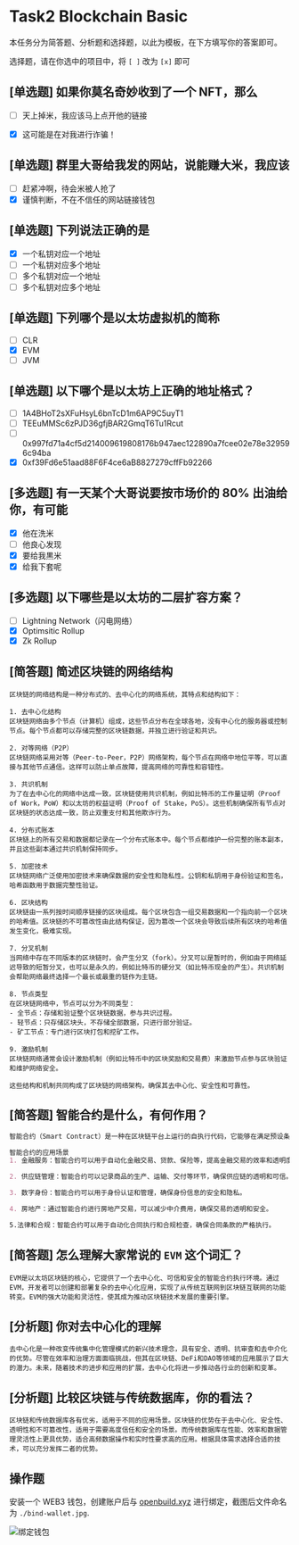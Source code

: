 # Task2 Blockchain Basic

本任务分为简答题、分析题和选择题，以此为模板，在下方填写你的答案即可。

选择题，请在你选中的项目中，将 `[ ]` 改为 `[x]` 即可



## [单选题] 如果你莫名奇妙收到了一个 NFT，那么

- [ ] 天上掉米，我应该马上点开他的链接
- [x] 这可能是在对我进行诈骗！



## [单选题] 群里大哥给我发的网站，说能赚大米，我应该

- [ ] 赶紧冲啊，待会米被人抢了
- [x] 谨慎判断，不在不信任的网站链接钱包

## [单选题] 下列说法正确的是

- [x] 一个私钥对应一个地址
- [ ] 一个私钥对应多个地址
- [ ] 多个私钥对应一个地址
- [ ] 多个私钥对应多个地址

 ## [单选题] 下列哪个是以太坊虚拟机的简称

- [ ] CLR
- [x] EVM
- [ ] JVM

## [单选题] 以下哪个是以太坊上正确的地址格式？

- [ ] 1A4BHoT2sXFuHsyL6bnTcD1m6AP9C5uyT1
- [ ] TEEuMMSc6zPJD36gfjBAR2GmqT6Tu1Rcut
- [ ] 0x997fd71a4cf5d214009619808176b947aec122890a7fcee02e78e329596c94ba
- [x] 0xf39Fd6e51aad88F6F4ce6aB8827279cffFb92266
      
## [多选题] 有一天某个大哥说要按市场价的 80% 出油给你，有可能

- [x] 他在洗米
- [ ] 他良心发现
- [x] 要给我黒米
- [x] 给我下套呢

## [多选题] 以下哪些是以太坊的二层扩容方案？

- [ ] Lightning Network（闪电网络）
- [x] Optimsitic Rollup
- [x] Zk Rollup

## [简答题] 简述区块链的网络结构

```
区块链的网络结构是一种分布式的、去中心化的网络系统，其特点和结构如下：

1. 去中心化结构
区块链网络由多个节点（计算机）组成，这些节点分布在全球各地，没有中心化的服务器或控制节点。每个节点都可以存储完整的区块链数据，并独立进行验证和共识。

2. 对等网络（P2P）
区块链网络采用对等（Peer-to-Peer，P2P）网络架构，每个节点在网络中地位平等，可以直接与其他节点通信。这样可以防止单点故障，提高网络的可靠性和容错性。

3. 共识机制
为了在去中心化的网络中达成一致，区块链使用共识机制，例如比特币的工作量证明（Proof of Work，PoW）和以太坊的权益证明（Proof of Stake，PoS）。这些机制确保所有节点对区块链的状态达成一致，防止双重支付和其他欺诈行为。

4. 分布式账本
区块链上的所有交易和数据都记录在一个分布式账本中。每个节点都维护一份完整的账本副本，并且这些副本通过共识机制保持同步。

5. 加密技术
区块链网络广泛使用加密技术来确保数据的安全性和隐私性。公钥和私钥用于身份验证和签名，哈希函数用于数据完整性验证。

6. 区块结构
区块链由一系列按时间顺序链接的区块组成。每个区块包含一组交易数据和一个指向前一个区块的哈希值。区块链的不可篡改性由此结构保证，因为篡改一个区块会导致后续所有区块的哈希值发生变化，极难实现。

7. 分叉机制
当网络中存在不同版本的区块链时，会产生分叉（fork）。分叉可以是暂时的，例如由于网络延迟导致的短暂分叉，也可以是永久的，例如比特币的硬分叉（如比特币现金的产生）。共识机制会帮助网络最终选择一个最长或最重的链作为主链。

8. 节点类型
在区块链网络中，节点可以分为不同类型：
- 全节点：存储和验证整个区块链数据，参与共识过程。
- 轻节点：只存储区块头，不存储全部数据，只进行部分验证。
- 矿工节点：专门进行区块打包和挖矿工作。

9. 激励机制
区块链网络通常会设计激励机制（例如比特币中的区块奖励和交易费）来激励节点参与区块验证和维护网络安全。

这些结构和机制共同构成了区块链的网络架构，确保其去中心化、安全性和可靠性。
```



## [简答题] 智能合约是什么，有何作用？

```md
智能合约（Smart Contract）是一种在区块链平台上运行的自执行代码，它能够在满足预设条件的情况下，自动执行和强制执行合约条款。智能合约的核心思想是通过代码来代替传统合同的法律条款，使得合同的执行和验证过程更加自动化、透明和可靠.

智能合约的应用场景
1. 金融服务：智能合约可以用于自动化金融交易、贷款、保险等，提高金融交易的效率和透明度。

2. 供应链管理：智能合约可以记录商品的生产、运输、交付等环节，确保供应链的透明和可信。

3. 数字身份：智能合约可以用于身份认证和管理，确保身份信息的安全和隐私。

4. 房地产：通过智能合约进行房地产交易，可以减少中介费用，确保交易的透明和安全。

5.法律和合规：智能合约可以用于自动化合同执行和合规检查，确保合同条款的严格执行。
```



## [简答题] 怎么理解大家常说的 `EVM` 这个词汇？

```
EVM是以太坊区块链的核心，它提供了一个去中心化、可信和安全的智能合约执行环境。通过EVM，开发者可以创建和部署复杂的去中心化应用，实现了从传统互联网到区块链互联网的功能转变。EVM的强大功能和灵活性，使其成为推动区块链技术发展的重要引擎。
```



## [分析题] 你对去中心化的理解

```
去中心化是一种改变传统集中化管理模式的新兴技术理念，具有安全、透明、抗审查和去中介化的优势。尽管在效率和治理方面面临挑战，但其在区块链、DeFi和DAO等领域的应用展示了巨大的潜力。未来，随着技术的进步和应用的扩展，去中心化将进一步推动各行业的创新和变革。
```



## [分析题] 比较区块链与传统数据库，你的看法？

```
区块链和传统数据库各有优劣，适用于不同的应用场景。区块链的优势在于去中心化、安全性、透明性和不可篡改性，适用于需要高度信任和安全的场景。而传统数据库在性能、效率和数据管理灵活性上更具优势，适合高频数据操作和实时性要求高的应用。根据具体需求选择合适的技术，可以充分发挥二者的优势。
```



## 操作题

安装一个 WEB3 钱包，创建账户后与 [openbuild.xyz](https://openbuild.xyz/profile) 进行绑定，截图后文件命名为 `./bind-wallet.jpg`.

![绑定钱包](./bind-wallet.png)